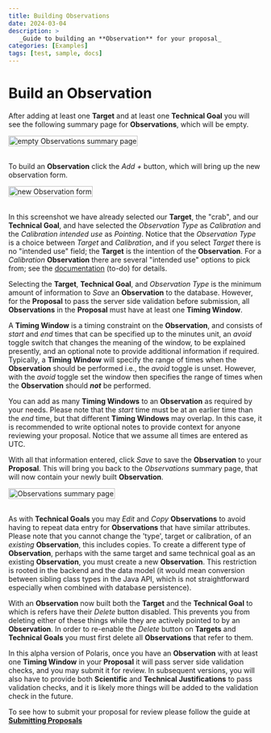 ```yaml
---
title: Building Observations
date: 2024-03-04
description: >
   _Guide to building an **Observation** for your proposal_
categories: [Examples]
tags: [test, sample, docs]
---
```


# Build an Observation

After adding at least one **Target** and at least one **Technical Goal** you will see the following summary page 
for **Observations**, which will be empty.

<img src="/images/getting-started/observations_none.png" style="width: fit-content" alt="empty Observations summary page">
<br />
<br />

To build an **Observation** click the _Add +_ button, which will bring up the new observation form.

<img src="/images/getting-started/observations_new.png" style="width: fit-content" alt="new Observation form">
<br />
<br />

In this screenshot we have already selected our **Target**, the "crab", and our **Technical Goal**, and have
selected the _Observation Type_ as _Calibration_ and the _Calibration intended use_ as _Pointing_. Notice that
the _Observation Type_ is a choice between _Target_ and _Calibration_, and if you select _Target_ there is no
"intended use" field; the **Target** is the intention of the **Observation**. For a _Calibration_ **Observation**
there are several "intended use" options to pick from; see the [documentation](???) (to-do) for details. 

Selecting the **Target**, **Technical Goal**, and _Observation Type_ is the minimum amount of information to _Save_ 
an **Observation** to the database. However, for the **Proposal** to pass the server side validation before 
submission, all **Observations** in the **Proposal** must have at least one **Timing Window**. 

A **Timing Window** is a timing constraint on the **Observation**, and consists of _start_ and _end_ times that 
can be specified up to the minutes unit, an _avoid_ toggle switch that changes the meaning of the window, to be
explained presently, and an optional note to provide additional information if required. Typically, a 
**Timing Window** will specify the range of times when the **Observation** should be performed i.e., the _avoid_ 
toggle is unset. However, with the _avoid_ toggle set the window then specifies the range of times when the 
**Observation** should **_not_** be performed. 

You can add as many **Timing Windows** to an **Observation** as required by your needs. Please note that the 
_start_ time must be at an earlier time than the _end_ time, but that different **Timing Windows** may overlap. 
In this case, it is recommended to write optional notes to provide context for anyone reviewing your proposal. 
Notice that we assume all times are entered as UTC. 

With all that information entered, click _Save_ to save the **Observation** to your **Proposal**. This will 
bring you back to the _Observations_ summary page, that will now contain your newly built **Observation**.

<img src="/images/getting-started/observations_some.png" style="width: fit-content" alt="Observations summary page">
<br />
<br />

As with **Technical Goals** you may _Edit_ and _Copy_ **Observations** to avoid having to repeat data entry for
**Observations** that have similar attributes. Please note that you cannot change the 'type', target or calibration,
of an _existing_ **Observation**, this includes copies. To create a different type of **Observation**, perhaps with
the same target and same technical goal as an existing **Observation**, you must create a new **Observation**. This
restriction is rooted in the backend and the data model (it would mean conversion between sibling class types in 
the Java API, which is not straightforward especially when combined with database persistence).


With an **Observation** now built both the **Target** and the **Technical Goal** to which is refers have their 
_Delete_ button disabled. This prevents you from deleting either of these things while they are actively pointed 
to by an **Observation**. In order to re-enable the _Delete_ button on **Targets** and **Technical Goals** you 
must first delete all **Observations** that refer to them. 

In this alpha version of Polaris, once you have an **Observation** with at least one **Timing Window** in your 
**Proposal** it will pass server side validation checks, and you may submit it for review. In subsequent versions,
you will also have to provide both **Scientific** and **Technical Justifications** to pass validation checks, and
it is likely more things will be added to the validation check in the future.

To see how to submit your proposal for review please follow the guide at 
[**Submitting Proposals**](../../submitting-proposals)